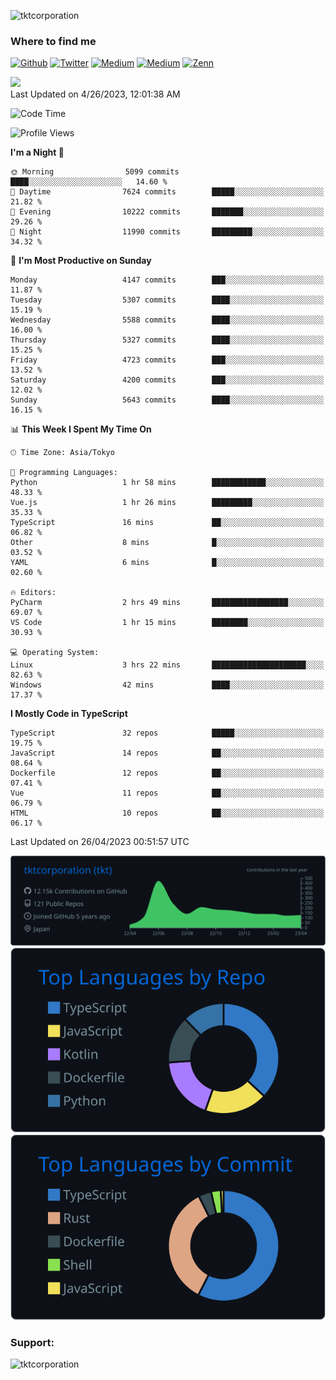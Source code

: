 <p align="left"> <img src="https://komarev.com/ghpvc/?username=tktcorporation&label=Profile%20views&color=0e75b6&style=flat" alt="tktcorporation" /> </p>

<h3>Where to find me</h3>
<p>
<a href="https://github.com/tktcorporation" target="_blank"><img alt="Github" src="https://img.shields.io/badge/GitHub-%2312100E.svg?&style=for-the-badge&logo=Github&logoColor=white" /></a>
<a href="https://twitter.com/tktcorporation" target="_blank"><img alt="Twitter" src="https://img.shields.io/badge/twitter-%231DA1F2.svg?&style=for-the-badge&logo=twitter&logoColor=white" /></a>
<a href="https://www.linkedin.com/in/tktcorporation" target="_blank"><img alt="Medium" src="https://img.shields.io/badge/linkdin-0a66c2.svg?&style=for-the-badge&logo=linkedin&logoColor=white" /></a>
<a href="https://qiita.com/tktcorporation" target="_blank"><img alt="Medium" src="https://img.shields.io/badge/qiita-55C500.svg?&style=for-the-badge&logo=qiita&logoColor=white" /></a>
<a href="https://zenn.dev/tktcorporation" target="_blank"><img alt="Zenn" src="https://img.shields.io/badge/Zenn-3EA8FF.svg?&style=for-the-badge&logo=Zenn&logoColor=white" /></a>
</p>

<!--START_SECTION:lapras-card-->
<a href="https://lapras.com/public/tktcorporation" target="_blank" rel="noopener noreferrer"><img src="https://lapras-card-generator.vercel.app/api/svg?e=3.9&b=3.48&i=3.58&b1=%23232323&b2=%236d6d6d&i1=%23212121&i2=%23818181&l=en" width="300" ></a>  
Last Updated on 4/26/2023, 12:01:38 AM
<!--END_SECTION:lapras-card-->
  
<!--START_SECTION:waka-->
![Code Time](http://img.shields.io/badge/Code%20Time-935%20hrs%2030%20mins-blue)

![Profile Views](http://img.shields.io/badge/Profile%20Views-13-blue)

**I'm a Night 🦉** 

```text
🌞 Morning                5099 commits        ████░░░░░░░░░░░░░░░░░░░░░   14.60 % 
🌆 Daytime                7624 commits        █████░░░░░░░░░░░░░░░░░░░░   21.82 % 
🌃 Evening                10222 commits       ███████░░░░░░░░░░░░░░░░░░   29.26 % 
🌙 Night                  11990 commits       █████████░░░░░░░░░░░░░░░░   34.32 % 
```
📅 **I'm Most Productive on Sunday** 

```text
Monday                   4147 commits        ███░░░░░░░░░░░░░░░░░░░░░░   11.87 % 
Tuesday                  5307 commits        ████░░░░░░░░░░░░░░░░░░░░░   15.19 % 
Wednesday                5588 commits        ████░░░░░░░░░░░░░░░░░░░░░   16.00 % 
Thursday                 5327 commits        ████░░░░░░░░░░░░░░░░░░░░░   15.25 % 
Friday                   4723 commits        ███░░░░░░░░░░░░░░░░░░░░░░   13.52 % 
Saturday                 4200 commits        ███░░░░░░░░░░░░░░░░░░░░░░   12.02 % 
Sunday                   5643 commits        ████░░░░░░░░░░░░░░░░░░░░░   16.15 % 
```


📊 **This Week I Spent My Time On** 

```text
🕑︎ Time Zone: Asia/Tokyo

💬 Programming Languages: 
Python                   1 hr 58 mins        ████████████░░░░░░░░░░░░░   48.33 % 
Vue.js                   1 hr 26 mins        █████████░░░░░░░░░░░░░░░░   35.33 % 
TypeScript               16 mins             ██░░░░░░░░░░░░░░░░░░░░░░░   06.82 % 
Other                    8 mins              █░░░░░░░░░░░░░░░░░░░░░░░░   03.52 % 
YAML                     6 mins              █░░░░░░░░░░░░░░░░░░░░░░░░   02.60 % 

🔥 Editors: 
PyCharm                  2 hrs 49 mins       █████████████████░░░░░░░░   69.07 % 
VS Code                  1 hr 15 mins        ████████░░░░░░░░░░░░░░░░░   30.93 % 

💻 Operating System: 
Linux                    3 hrs 22 mins       █████████████████████░░░░   82.63 % 
Windows                  42 mins             ████░░░░░░░░░░░░░░░░░░░░░   17.37 % 
```

**I Mostly Code in TypeScript** 

```text
TypeScript               32 repos            █████░░░░░░░░░░░░░░░░░░░░   19.75 % 
JavaScript               14 repos            ██░░░░░░░░░░░░░░░░░░░░░░░   08.64 % 
Dockerfile               12 repos            ██░░░░░░░░░░░░░░░░░░░░░░░   07.41 % 
Vue                      11 repos            ██░░░░░░░░░░░░░░░░░░░░░░░   06.79 % 
HTML                     10 repos            ██░░░░░░░░░░░░░░░░░░░░░░░   06.17 % 
```




 Last Updated on 26/04/2023 00:51:57 UTC
<!--END_SECTION:waka-->

[![](https://raw.githubusercontent.com/tktcorporation/tktcorporation/master/profile-summary-card-output/github_dark/0-profile-details.svg)](https://github.com/vn7n24fzkq/github-profile-summary-cards)
[![](https://raw.githubusercontent.com/tktcorporation/tktcorporation/master/profile-summary-card-output/github_dark/1-repos-per-language.svg)](https://github.com/vn7n24fzkq/github-profile-summary-cards) [![](https://raw.githubusercontent.com/tktcorporation/tktcorporation/master/profile-summary-card-output/github_dark/2-most-commit-language.svg)](https://github.com/vn7n24fzkq/github-profile-summary-cards)

<h3 align="left">Support:</h3>
<p><a href="https://www.buymeacoffee.com/tktcorporation"> <img align="left" src="https://cdn.buymeacoffee.com/buttons/v2/default-yellow.png" height="50" width="210" alt="tktcorporation" /></a></p><br><br>
